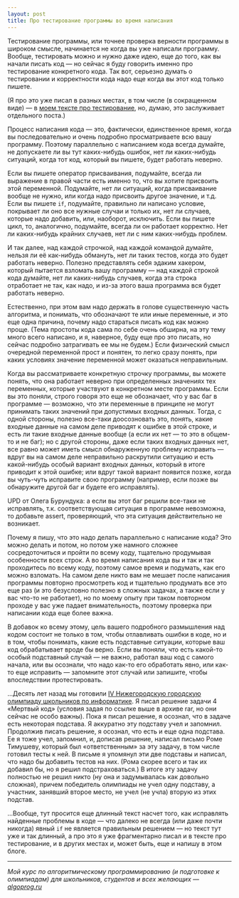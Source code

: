 ```yaml
---
layout: post
title: Про тестирование программы во время написания
---
```


Тестирование программы, или точнее проверка верности программы в широком смысле, начинается не когда вы уже написали программу. 
Вообще, тестировать можно и нужно даже идею, еще до того, как вы начали писать код — но сейчас я буду говорить именно про тестирование
конкретного кода. Так вот, серьезно думать о тестировании и корректности кода надо еще когда вы этот код только пишете.

(Я про это уже писал в разных местах, в том числе (в сокращенном виде) — 
в [моем тексте про тестирование](https://github.com/petr-kalinin/progtexts/releases/download/v2014.11.01/06_testing.pdf), 
но, думаю, это заслуживает отдельного поста.)

Процесс написания кода — это, фактически, единственное время, когда вы последовательно и очень подробно просматриваете всю вашу программу.
Поэтому параллельно с написанием кода всегда думайте, не допускаете ли вы тут каких-нибудь ошибок, нет ли каких-нибудь ситуаций, 
когда тот код, который вы пишете, будет работать неверно.

Если вы пишете оператор присваивания, подумайте, всегда ли выражение в правой части есть именно то, что вы хотите присвоить этой переменной. 
Подумайте, нет ли ситуаций, когда присваивание вообще не нужно, или когда надо присвоить другое значение, и т.д.
Если вы пишете `if`, подумайте, правильно ли написано условие, покрывает ли оно все нужные случаи и только их, нет ли случаев, 
которые надо добавить, или, наоборот, исключить.
Если вы пишете цикл, то, аналогично, подумайте, всегда ли он работает корректно. 
Нет ли каких-нибудь крайних случаев, нет ли с ним каких-нибудь проблем.

И так далее, над каждой строчкой, над каждой командой думайте, нельзя ли её как-нибудь обмануть, нет ли таких тестов, когда это будет работать неверно.
Полезно представлять себя эдаким хакером, который пытается взломать вашу программу — над каждой строкой кода думайте, 
нет ли каких-нибудь случаев, когда эта строка отработает не так, как надо, и из-за этого ваша программа вся будет работать неверно.

Естественно, при этом вам надо держать в голове существенную часть алгоритма, и понимать, что обозначают те или иные переменные,
и это еще одна причина, почему надо стараться писать код как можно проще. (Тема простоты кода сама по себе очень обширна,
на эту тему много всего написано, и я, наверное, буду еще про это писать, но сейчас подробно затрагивать ее мы не будем.)
Если физический смысл очередной переменной прост и понятен, то легко сразу понять, при каких условиях значение переменной 
может оказаться неправильным. 

Когда вы рассматриваете конкретную строчку программы, вы можете понять, что она работает неверно при определенных значениях
тех переменных, которые участвуют в конкретном месте программы. Если вы это поняли, строго говоря это еще не обозначает, что у вас баг
в программе — возможно, что эти переменные в принципе не могут принимать таких значений при допустимых входных данных.
Тогда, с одной стороны, полезно все-таки доосозновать это, понять, какие входные данные на самом деле приводят к ошибке в этой строке,
и есть ли такие входные данные вообще (а если их нет — то это в общем-то и не баг); но с другой стороны, даже если таких входных данных нет,
все равно может иметь смысл обнаруженную проблему исправить — вдруг вы на самом деле неправильно раскрутили ситуацию и есть какой-нибудь
особый вариант входных данных, который в итоге приводит к этой ошибке; или вдруг такой вариант появится позже, когда вы чуть-чуть
исправите свою программу (например, если позже вы обнаружите другой баг и будете его исправлять).

UPD от Олега Бурундука: а если вы этот баг решили все-таки не исправлять, т.к. соответствующая ситуация в программе невозможна, то добавьте assert,
проверяющий, что эта ситуация действительно не возникает.

Почему я пишу, что это надо делать параллельно с написание кода? Это можно делать и потом, но потом уже намного сложнее
сосредоточиться и пройти по всему коду, тщательно продумывая особенности всех строк. А во время написания кода вы и так и так 
проходитесь по всему коду, поэтому самое время и подумать, как его можно взломать. На самом деле никто вам не мешает 
после написания программы повторно просмотреть код и тщательно продумать все это еще раз (и это безусловно полезно в сложных задачах,
а также если у вас что-то не работает), но по моему опыту при таком повторном проходе у вас уже падает внимательность, 
поэтому проверка при написании кода еще более важна.

В добавок ко всему этому, цель вашего подробного размышления над кодом состоит не только в том, чтобы отлавливать ошибки в коде,
но и в том, чтобы понимать, какие есть подставные ситуации, которые ваш код обрабатывает вроде бы верно. 
Если вы поняли, что есть какой-то особый подставный случай — не важно, работал ваш код с самого начала,
или вы осознали, что надо как-то его обработать явно, или как-то еще исправить — запомните этот случай или запишите, чтобы впоследствии протестировать.

...Десять лет назад мы готовили [IV Нижегородскую городскую олимпиаду школьников по информатике](http://olympiads.nnov.ru/nnoi/nnoi_4/archive/index.php).
Я писал решение задачи 4 «Мертвый код» (условия задая по ссылке выше в архиве rar, но они сейчас не особо важны). Пока я писал решение,
я осознал, что в задаче есть некоторая подстава. Я аккуратно эту подставу учел и запомнил. Продолжив писать решение, я осознал, что 
есть и еще одна подстава. Ее я тоже учел, запомнил, и, дописав решение, написал письмо Роме Тимушеву, который был «ответственным» за эту задачу, 
в том числе готовил тесты к ней. В письме я упомянул эти две подставы и написал, что надо бы добавить тестов на них. (Рома скорее всего и 
так их добавил бы, но я решил подстраховаться.) В итоге эту задачу полностью не решил никто (ну она и задумывалась как довольно сложная),
причем победитель олимпиады не учел одну подставу, а участник, занявший второе место, не учел (не учла) вторую из этих подстав.

...Вообще, тут просится еще длинный текст насчет того, как исправлять найденные проблемы в коде — что далеко не всегда (или даже почти никогда)
явный `if` не является правильным решением — но текст тут уже и так длинный, а про это я уже фрагментарно писал и в тексте про тестирование,
и в других местах и, может быть, еще и напишу в этом блоге.

----

*Мой курс по алгоритмическому программированию (и подготовке к олимпиадам) для школьников, студентов и всех желающих — [algoprog.ru](http://algoprog.ru)*
